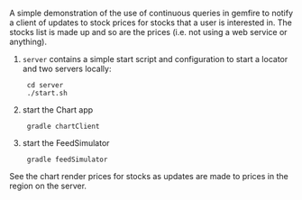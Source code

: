 
A simple demonstration of the use of continuous queries in gemfire to notify a client of updates to stock prices for stocks that a user is interested in.  The stocks list is made up and so are the prices (i.e. not using a web service or anything).


1. `server` contains a simple start script and configuration to start a locator and two servers locally:

        cd server
        ./start.sh

2. start the Chart app

        gradle chartClient

3. start the FeedSimulator

        gradle feedSimulator

See the chart render prices for stocks as updates are made to prices in the region on the server.


